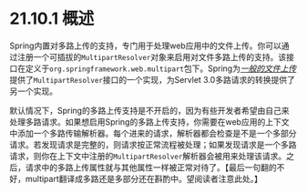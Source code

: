 # 21.10.1 概述

Spring内置对多路上传的支持，专门用于处理web应用中的文件上传。你可以通过注册一个可插拔的`MultipartResolver`对象来启用对文件多路上传的支持。该接口在定义于`org.springframework.web.multipart`包下。Spring为[_一般的文件上传_](http://jakarta.apache.org/commons/fileupload)提供了`MultipartResolver`接口的一个实现，为Servlet 3.0多路请求的转换提供了另一个实现。

默认情况下，Spring的多路上传支持是不开启的，因为有些开发者希望由自己来处理多路请求。如果想启用Spring的多路上传支持，你需要在web应用的上下文中添加一个多路传输解析器。每个进来的请求，解析器都会检查是不是一个多部分请求。若发现请求是完整的，则请求按正常流程被处理；如果发现请求是一个多路请求，则你在上下文中注册的`MultipartResolver`解析器会被用来处理该请求。之后，请求中的多路上传属性就与其他属性一样被正常对待了。【最后一句翻的不好，multipart翻译成多路还是多部分还在斟酌中。望阅读者注意此处。】
